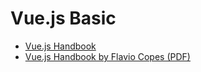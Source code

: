 # Vue.js Basic

- [Vue.js Handbook](https://vuehandbook.com)
- [Vue.js Handbook by Flavio Copes (PDF)](https://drive.google.com/open?id=1tyTNux2-az1yn-PsT8k7OOZTcRCBIb92)
